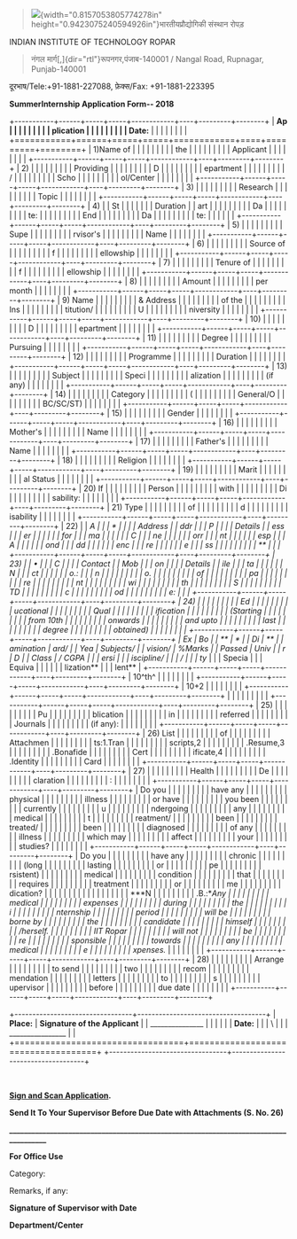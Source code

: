 > ![](media/image1.jpeg){width="0.8157053805774278in"
> height="0.9423075240594926in"}भारतीयप्रौद्योगिकी संस्थान रोपड़

INDIAN INSTITUTE OF TECHNOLOGY ROPAR

> नंगल मार्ग[,]{dir="rtl"}रूपनगर,पंजाब-140001 / Nangal Road, Rupnagar,
> Punjab-140001

दूरभाष/Tele:+91-1881-227088, फ़ेक्स/Fax: +91-1881-223395

**SummerInternship Application Form-- 2018**

+-----------+------+-----+-----+------------+----+---------+--------+
| **Ap      |      |     |     |            |    |         |        |
| plication |      |     |     |            |    |         |        |
| Date:**   |      |     |     |            |    |         |        |
+===========+======+=====+=====+============+====+=========+========+
| 1)Name of |      |     |     |            |    |         |        |
| the       |      |     |     |            |    |         |        |
| Applicant |      |     |     |            |    |         |        |
+-----------+------+-----+-----+------------+----+---------+--------+
| 2\)       |      |     |     |            |    |         |        |
| Providing |      |     |     |            |    |         |        |
| D         |      |     |     |            |    |         |        |
| epartment |      |     |     |            |    |         |        |
| /         |      |     |     |            |    |         |        |
| Scho      |      |     |     |            |    |         |        |
| ol/Center |      |     |     |            |    |         |        |
+-----------+------+-----+-----+------------+----+---------+--------+
| 3\)       |      |     |     |            |    |         |        |
| Research  |      |     |     |            |    |         |        |
| Topic     |      |     |     |            |    |         |        |
+-----------+------+-----+-----+------------+----+---------+--------+
| 4\)       |      | St  |     |            |    |         |        |
| Duration  |      | art |     |            |    |         |        |
|           |      | Da  |     |            |    |         |        |
|           |      | te: |     |            |    |         |        |
|           |      | End |     |            |    |         |        |
|           |      | Da  |     |            |    |         |        |
|           |      | te: |     |            |    |         |        |
+-----------+------+-----+-----+------------+----+---------+--------+
| 5\)       |      |     |     |            |    |         |        |
| Supe      |      |     |     |            |    |         |        |
| rvisor\'s |      |     |     |            |    |         |        |
| Name      |      |     |     |            |    |         |        |
+-----------+------+-----+-----+------------+----+---------+--------+
| 6\)       |      |     |     |            |    |         |        |
| Source of |      |     |     |            |    |         |        |
| f         |      |     |     |            |    |         |        |
| ellowship |      |     |     |            |    |         |        |
+-----------+------+-----+-----+------------+----+---------+--------+
| 7\)       |      |     |     |            |    |         |        |
| Tenure of |      |     |     |            |    |         |        |
| f         |      |     |     |            |    |         |        |
| ellowship |      |     |     |            |    |         |        |
+-----------+------+-----+-----+------------+----+---------+--------+
| 8\)       |      |     |     |            |    |         |        |
| Amount    |      |     |     |            |    |         |        |
| per month |      |     |     |            |    |         |        |
+-----------+------+-----+-----+------------+----+---------+--------+
| 9\) Name  |      |     |     |            |    |         |        |
| & Address |      |     |     |            |    |         |        |
| of the    |      |     |     |            |    |         |        |
| Ins       |      |     |     |            |    |         |        |
| titution/ |      |     |     |            |    |         |        |
| U         |      |     |     |            |    |         |        |
| niversity |      |     |     |            |    |         |        |
+-----------+------+-----+-----+------------+----+---------+--------+
| 10\)      |      |     |     |            |    |         |        |
| D         |      |     |     |            |    |         |        |
| epartment |      |     |     |            |    |         |        |
+-----------+------+-----+-----+------------+----+---------+--------+
| 11\)      |      |     |     |            |    |         |        |
| Degree    |      |     |     |            |    |         |        |
| Pursuing  |      |     |     |            |    |         |        |
+-----------+------+-----+-----+------------+----+---------+--------+
| 12\)      |      |     |     |            |    |         |        |
| Programme |      |     |     |            |    |         |        |
| Duration  |      |     |     |            |    |         |        |
+-----------+------+-----+-----+------------+----+---------+--------+
| 13\)      |      |     |     |            |    |         |        |
| Subject   |      |     |     |            |    |         |        |
| Speci     |      |     |     |            |    |         |        |
| alization |      |     |     |            |    |         |        |
| (if any)  |      |     |     |            |    |         |        |
+-----------+------+-----+-----+------------+----+---------+--------+
| 14\)      |      |     |     |            |    |         |        |
| Category  |      |     |     |            |    |         |        |
| (         |      |     |     |            |    |         |        |
| General/O |      |     |     |            |    |         |        |
| BC/SC/ST) |      |     |     |            |    |         |        |
+-----------+------+-----+-----+------------+----+---------+--------+
| 15\)      |      |     |     |            |    |         |        |
| Gender    |      |     |     |            |    |         |        |
+-----------+------+-----+-----+------------+----+---------+--------+
| 16\)      |      |     |     |            |    |         |        |
| Mother\'s |      |     |     |            |    |         |        |
| Name      |      |     |     |            |    |         |        |
+-----------+------+-----+-----+------------+----+---------+--------+
| 17\)      |      |     |     |            |    |         |        |
| Father\'s |      |     |     |            |    |         |        |
| Name      |      |     |     |            |    |         |        |
+-----------+------+-----+-----+------------+----+---------+--------+
| 18\)      |      |     |     |            |    |         |        |
| Religion  |      |     |     |            |    |         |        |
+-----------+------+-----+-----+------------+----+---------+--------+
| 19\)      |      |     |     |            |    |         |        |
| Marit     |      |     |     |            |    |         |        |
| al Status |      |     |     |            |    |         |        |
+-----------+------+-----+-----+------------+----+---------+--------+
| 20\) If   |      |     |     |            |    |         |        |
| Person    |      |     |     |            |    |         |        |
| with      |      |     |     |            |    |         |        |
| Di        |      |     |     |            |    |         |        |
| sability: |      |     |     |            |    |         |        |
+-----------+------+-----+-----+------------+----+---------+--------+
| 21\) Type |      |     |     |            |    |         |        |
| of        |      |     |     |            |    |         |        |
| d         |      |     |     |            |    |         |        |
| isability |      |     |     |            |    |         |        |
+-----------+------+-----+-----+------------+----+---------+--------+
| 22\)      |      | **A |     |            | *  |         |        |
| Address   |      | ddr |     |            | *P |         |        |
| Details   |      | ess |     |            | er |         |        |
|           |      | for |     |            | ma |         |        |
|           |      | C   |     |            | ne |         |        |
|           |      | orr |     |            | nt |         |        |
|           |      | esp |     |            | A  |         |        |
|           |      | ond |     |            | dd |         |        |
|           |      | enc |     |            | re |         |        |
|           |      | e** |     |            | ss |         |        |
|           |      |     |     |            | ** |         |        |
+-----------+------+-----+-----+------------+----+---------+--------+
| 23\)      |      | •   |     |            | C  |         |        |
| Contact   |      | Mob |     |            | on |         |        |
| Details   |      | ile |     |            | ta |         |        |
|           |      | N   |     |            | ct |         |        |
|           |      | o.: |     |            | n  |         |        |
|           |      |     |     |            | o. |         |        |
|           |      |     |     |            | of |         |        |
|           |      |     |     |            | pa |         |        |
|           |      |     |     |            | re |         |        |
|           |      |     |     |            | nt |         |        |
|           |      |     |     |            | wi |         |        |
|           |      |     |     |            | th |         |        |
|           |      |     |     |            | S  |         |        |
|           |      |     |     |            | TD |         |        |
|           |      |     |     |            | c  |         |        |
|           |      |     |     |            | od |         |        |
|           |      |     |     |            | e: |         |        |
+-----------+------+-----+-----+------------+----+---------+--------+
| 24\)      |      |     |     |            |    |         |        |
| Ed        |      |     |     |            |    |         |        |
| ucational |      |     |     |            |    |         |        |
| Qual      |      |     |     |            |    |         |        |
| ification |      |     |     |            |    |         |        |
| (Starting |      |     |     |            |    |         |        |
| from 10th |      |     |     |            |    |         |        |
| onwards   |      |     |     |            |    |         |        |
| and upto  |      |     |     |            |    |         |        |
| last      |      |     |     |            |    |         |        |
| degree    |      |     |     |            |    |         |        |
| obtained) |      |     |     |            |    |         |        |
+-----------+------+-----+-----+------------+----+---------+--------+
| **Ex      | **Bo |     | **  | *          |    | **Di    | **     |
| amination | ard/ |     | Yea | *Subjects/ |    | vision/ | %Marks |
| Passed**  | Univ |     | r** | D          |    | Class** | / CGPA |
|           | ersi |     |     | iscipline/ |    |         | /      |
|           | ty** |     |     | Specia     |    |         | Equiva |
|           |      |     |     | lization** |    |         | lent** |
+-----------+------+-----+-----+------------+----+---------+--------+
| 10^th^    |      |     |     |            |    |         |        |
+-----------+------+-----+-----+------------+----+---------+--------+
| 10+2      |      |     |     |            |    |         |        |
+-----------+------+-----+-----+------------+----+---------+--------+
|           |      |     |     |            |    |         |        |
+-----------+------+-----+-----+------------+----+---------+--------+
| 25\)      |      |     |     |            |    |         |        |
| Pu        |      |     |     |            |    |         |        |
| blication |      |     |     |            |    |         |        |
| in        |      |     |     |            |    |         |        |
| referred  |      |     |     |            |    |         |        |
| Journals  |      |     |     |            |    |         |        |
| (if any): |      |     |     |            |    |         |        |
+-----------+------+-----+-----+------------+----+---------+--------+
| 26\) List |      |     |     |            |    |         |        |
| of        |      |     |     |            |    |         |        |
| Attachmen |      |     |     |            |    |         |        |
| ts:1.Tran |      |     |     |            |    |         |        |
| scripts,2 |      |     |     |            |    |         |        |
| .Resume,3 |      |     |     |            |    |         |        |
| .Bonafide |      |     |     |            |    |         |        |
| Cert      |      |     |     |            |    |         |        |
| ificate,4 |      |     |     |            |    |         |        |
| .Identity |      |     |     |            |    |         |        |
| Card      |      |     |     |            |    |         |        |
+-----------+------+-----+-----+------------+----+---------+--------+
| 27\)      |      |     |     |            |    |         |        |
| Health    |      |     |     |            |    |         |        |
| De        |      |     |     |            |    |         |        |
| claration |      |     |     |            |    |         |        |
| :         |      |     |     |            |    |         |        |
+-----------+------+-----+-----+------------+----+---------+--------+
| Do you    |      |     |     |            |    |         |        |
| have any  |      |     |     |            |    |         |        |
| physical  |      |     |     |            |    |         |        |
| illness   |      |     |     |            |    |         |        |
| or have   |      |     |     |            |    |         |        |
| you been  |      |     |     |            |    |         |        |
| currently |      |     |     |            |    |         |        |
| u         |      |     |     |            |    |         |        |
| ndergoing |      |     |     |            |    |         |        |
| any       |      |     |     |            |    |         |        |
| medical   |      |     |     |            |    |         |        |
| t         |      |     |     |            |    |         |        |
| reatment/ |      |     |     |            |    |         |        |
| been      |      |     |     |            |    |         |        |
| treated/  |      |     |     |            |    |         |        |
| been      |      |     |     |            |    |         |        |
| diagnosed |      |     |     |            |    |         |        |
| of any    |      |     |     |            |    |         |        |
| illness   |      |     |     |            |    |         |        |
| which may |      |     |     |            |    |         |        |
| affect    |      |     |     |            |    |         |        |
| your      |      |     |     |            |    |         |        |
| studies?  |      |     |     |            |    |         |        |
+-----------+------+-----+-----+------------+----+---------+--------+
| Do you    |      |     |     |            |    |         |        |
| have any  |      |     |     |            |    |         |        |
| chronic   |      |     |     |            |    |         |        |
| (long     |      |     |     |            |    |         |        |
| lasting   |      |     |     |            |    |         |        |
| or        |      |     |     |            |    |         |        |
| pe        |      |     |     |            |    |         |        |
| rsistent) |      |     |     |            |    |         |        |
| medical   |      |     |     |            |    |         |        |
| condition |      |     |     |            |    |         |        |
| that      |      |     |     |            |    |         |        |
| requires  |      |     |     |            |    |         |        |
| treatment |      |     |     |            |    |         |        |
| or        |      |     |     |            |    |         |        |
| me        |      |     |     |            |    |         |        |
| dication? |      |     |     |            |    |         |        |
|           |      |     |     |            |    |         |        |
| ***N      |      |     |     |            |    |         |        |
| .B.:**Any |      |     |     |            |    |         |        |
| medical   |      |     |     |            |    |         |        |
| expenses  |      |     |     |            |    |         |        |
| during    |      |     |     |            |    |         |        |
| the       |      |     |     |            |    |         |        |
| i         |      |     |     |            |    |         |        |
| nternship |      |     |     |            |    |         |        |
| period    |      |     |     |            |    |         |        |
| will be   |      |     |     |            |    |         |        |
| borne by  |      |     |     |            |    |         |        |
| the       |      |     |     |            |    |         |        |
| candidate |      |     |     |            |    |         |        |
| himself   |      |     |     |            |    |         |        |
| /herself. |      |     |     |            |    |         |        |
| IIT Ropar |      |     |     |            |    |         |        |
| will not  |      |     |     |            |    |         |        |
| be        |      |     |     |            |    |         |        |
| re        |      |     |     |            |    |         |        |
| sponsible |      |     |     |            |    |         |        |
| towards   |      |     |     |            |    |         |        |
| any       |      |     |     |            |    |         |        |
| medical   |      |     |     |            |    |         |        |
| e         |      |     |     |            |    |         |        |
| xpenses.* |      |     |     |            |    |         |        |
+-----------+------+-----+-----+------------+----+---------+--------+
| 28\)      |      |     |     |            |    |         |        |
| Arrange   |      |     |     |            |    |         |        |
| to send   |      |     |     |            |    |         |        |
| two       |      |     |     |            |    |         |        |
| recom     |      |     |     |            |    |         |        |
| mendation |      |     |     |            |    |         |        |
| letters   |      |     |     |            |    |         |        |
| to        |      |     |     |            |    |         |        |
| s         |      |     |     |            |    |         |        |
| upervisor |      |     |     |            |    |         |        |
| before    |      |     |     |            |    |         |        |
| due date  |      |     |     |            |    |         |        |
+-----------+------+-----+-----+------------+----+---------+--------+

+---------------------------------+------------------------------------+
| **Place:**                      | **Signature of the Applicant**     |
| \_\_\_\_\_\_\_\_\_\_\_\_\_\_\_  |                                    |
|                                 |                                    |
| **Date:**                       |                                    |
| \                               |                                    |
| _\_\_\_\_\_\_\_\_\_\_\_\_\_\_\_ |                                    |
+=================================+====================================+
+---------------------------------+------------------------------------+

 

**[Sign and Scan Application](javascript:void(0)).**

**Send It To Your Supervisor Before Due Date with Attachments (S. No.
26)**

**\_\_\_\_\_\_\_\_\_\_\_\_\_\_\_\_\_\_\_\_\_\_\_\_\_\_\_\_\_\_\_\_\_\_\_\_\_\_\_\_\_\_\_\_\_\_\_\_\_\_\_\_\_\_\_\_\_\_\_\_\_\_\_\_\_\_\_\_\_\_\_\_\_\_\_\_\_\_\_\_\_\_\_\_\_**

**For Office Use**

Category:

Remarks, if any:

**Signature of Supervisor with Date**

**Department/Center**

